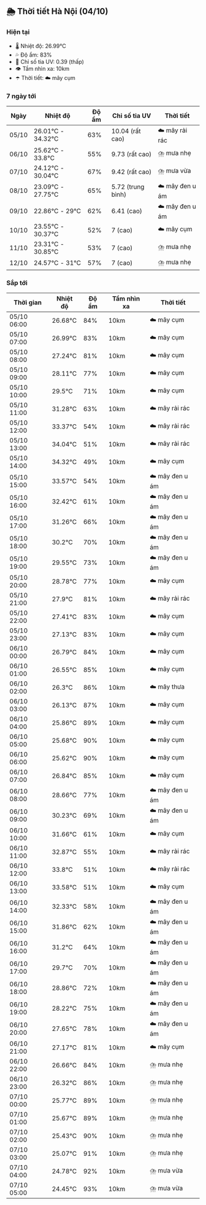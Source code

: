 ## 🌦️ Thời tiết Hà Nội (04/10)

### Hiện tại

- 🌡️ Nhiệt độ: 26.99℃
- 💦 Độ ẩm: 83%
- 🌟 Chỉ số tia UV: 0.39 (thấp)
- 👁️ Tầm nhìn xa: 10km
- ☂️ Thời tiết: ☁️ mây cụm

### 7 ngày tới

| Ngày | Nhiệt độ | Độ ẩm | Chỉ số tia UV | Thời tiết |
| --- | --- | --- | --- | --- |
| 05/10 | 26.01℃ - 34.32℃ | 63% | 10.04 (rất cao) | ☁️ mây rải rác |
| 06/10 | 25.62℃ - 33.8℃ | 55% | 9.73 (rất cao) | ⛈️ mưa nhẹ |
| 07/10 | 24.12℃ - 30.04℃ | 67% | 9.42 (rất cao) | ⛈️ mưa vừa |
| 08/10 | 23.09℃ - 27.75℃ | 65% | 5.72 (trung bình) | ☁️ mây đen u ám |
| 09/10 | 22.86℃ - 29℃ | 62% | 6.41 (cao) | ☁️ mây đen u ám |
| 10/10 | 23.55℃ - 30.37℃ | 52% | 7 (cao) | ☁️ mây cụm |
| 11/10 | 23.31℃ - 30.85℃ | 53% | 7 (cao) | ⛈️ mưa nhẹ |
| 12/10 | 24.57℃ - 31℃ | 57% | 7 (cao) | ⛈️ mưa nhẹ |

### Sắp tới

| Thời gian | Nhiệt độ | Độ ẩm | Tầm nhìn xa | Thời tiết |
| --- | --- | --- | --- | --- |
| 05/10 06:00 | 26.68℃ | 84% | 10km | ☁️ mây cụm |
| 05/10 07:00 | 26.99℃ | 83% | 10km | ☁️ mây cụm |
| 05/10 08:00 | 27.24℃ | 81% | 10km | ☁️ mây cụm |
| 05/10 09:00 | 28.11℃ | 77% | 10km | ☁️ mây cụm |
| 05/10 10:00 | 29.5℃ | 71% | 10km | ☁️ mây cụm |
| 05/10 11:00 | 31.28℃ | 63% | 10km | ☁️ mây rải rác |
| 05/10 12:00 | 33.37℃ | 54% | 10km | ☁️ mây rải rác |
| 05/10 13:00 | 34.04℃ | 51% | 10km | ☁️ mây rải rác |
| 05/10 14:00 | 34.32℃ | 49% | 10km | ☁️ mây cụm |
| 05/10 15:00 | 33.57℃ | 54% | 10km | ☁️ mây đen u ám |
| 05/10 16:00 | 32.42℃ | 61% | 10km | ☁️ mây đen u ám |
| 05/10 17:00 | 31.26℃ | 66% | 10km | ☁️ mây đen u ám |
| 05/10 18:00 | 30.2℃ | 70% | 10km | ☁️ mây đen u ám |
| 05/10 19:00 | 29.55℃ | 73% | 10km | ☁️ mây đen u ám |
| 05/10 20:00 | 28.78℃ | 77% | 10km | ☁️ mây cụm |
| 05/10 21:00 | 27.9℃ | 81% | 10km | ☁️ mây rải rác |
| 05/10 22:00 | 27.41℃ | 83% | 10km | ☁️ mây cụm |
| 05/10 23:00 | 27.13℃ | 83% | 10km | ☁️ mây cụm |
| 06/10 00:00 | 26.79℃ | 84% | 10km | ☁️ mây cụm |
| 06/10 01:00 | 26.55℃ | 85% | 10km | ☁️ mây cụm |
| 06/10 02:00 | 26.3℃ | 86% | 10km | ☁️ mây thưa |
| 06/10 03:00 | 26.13℃ | 87% | 10km | ☁️ mây cụm |
| 06/10 04:00 | 25.86℃ | 89% | 10km | ☁️ mây cụm |
| 06/10 05:00 | 25.68℃ | 90% | 10km | ☁️ mây cụm |
| 06/10 06:00 | 25.62℃ | 90% | 10km | ☁️ mây cụm |
| 06/10 07:00 | 26.84℃ | 85% | 10km | ☁️ mây cụm |
| 06/10 08:00 | 28.66℃ | 77% | 10km | ☁️ mây đen u ám |
| 06/10 09:00 | 30.23℃ | 69% | 10km | ☁️ mây đen u ám |
| 06/10 10:00 | 31.66℃ | 61% | 10km | ☁️ mây cụm |
| 06/10 11:00 | 32.87℃ | 55% | 10km | ☁️ mây rải rác |
| 06/10 12:00 | 33.8℃ | 51% | 10km | ☁️ mây rải rác |
| 06/10 13:00 | 33.58℃ | 51% | 10km | ☁️ mây cụm |
| 06/10 14:00 | 32.33℃ | 58% | 10km | ☁️ mây đen u ám |
| 06/10 15:00 | 31.86℃ | 62% | 10km | ☁️ mây đen u ám |
| 06/10 16:00 | 31.2℃ | 64% | 10km | ☁️ mây đen u ám |
| 06/10 17:00 | 29.7℃ | 70% | 10km | ☁️ mây đen u ám |
| 06/10 18:00 | 28.86℃ | 72% | 10km | ☁️ mây đen u ám |
| 06/10 19:00 | 28.22℃ | 75% | 10km | ☁️ mây đen u ám |
| 06/10 20:00 | 27.65℃ | 78% | 10km | ☁️ mây đen u ám |
| 06/10 21:00 | 27.17℃ | 81% | 10km | ☁️ mây cụm |
| 06/10 22:00 | 26.66℃ | 84% | 10km | ⛈️ mưa nhẹ |
| 06/10 23:00 | 26.32℃ | 86% | 10km | ⛈️ mưa nhẹ |
| 07/10 00:00 | 25.77℃ | 89% | 10km | ⛈️ mưa nhẹ |
| 07/10 01:00 | 25.67℃ | 89% | 10km | ⛈️ mưa nhẹ |
| 07/10 02:00 | 25.43℃ | 90% | 10km | ⛈️ mưa nhẹ |
| 07/10 03:00 | 25.07℃ | 91% | 10km | ⛈️ mưa nhẹ |
| 07/10 04:00 | 24.78℃ | 92% | 10km | ⛈️ mưa vừa |
| 07/10 05:00 | 24.45℃ | 93% | 10km | ⛈️ mưa vừa |
